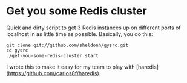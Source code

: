 # Get you some Redis cluster

Quick and dirty script to get 3 Redis instances up on different ports of localhost
in as little time as possible. Basically, you do this:

```
git clone git://github.com/sheldonh/gysrc.git
cd gysrc
./get-you-some-redis-cluster start
```

I wrote this to make it easy for my team to play with [haredis] (https://github.com/carlos8f/haredis).
